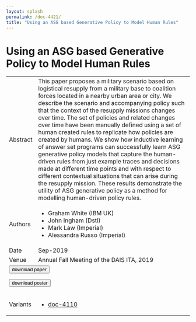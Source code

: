 ```yaml
---
layout: splash
permalink: /doc-4421/
title: "Using an ASG based Generative Policy to Model Human Rules"
---
```


# Using an ASG based Generative Policy to Model Human Rules

<table>
    <tbody>
    <tr>
        <td>Abstract</td>
        <td>This paper proposes a military scenario based on logistical resupply from a military base to coalition forces located in a nearby urban area or city. We describe the scenario and accompanying policy such that the context of the resupply missions changes over time. The set of policies and related changes over time have been manually defined using a set of human created rules to replicate how policies are created by humans. We show how inductive learning of answer set programs can successfully learn ASG generative policy models that capture the human-driven rules from just example traces and decisions made at different time points and with respect to different contextual situations that can arise during the resupply mission. These results demonstrate the utility of ASG generative policy as a method for modelling human-driven policy rules.</td>
    </tr>
    <tr>
        <td>Authors</td>
        <td>
            <ul>
                <li>Graham White (IBM UK)</li>
                <li>John Ingham (Dstl)</li>
                <li>Mark Law (Imperial)</li>
                <li>Alessandra Russo (Imperial)</li>
            </ul>
        </td>
    </tr>
    <tr>
        <td>Date</td>
        <td>Sep-2019</td>
    </tr>
    <tr>
        <td>Venue</td>
        <td>Annual Fall Meeting of the DAIS ITA, 2019</td>
    </tr>
        <tr>
            <td colspan="2">
                <form method="get" action="https://dais-ita.org/sites/default/files/3914_paper.pdf">
                    <button type="submit">download paper</button>
                </form>
                <form method="get" action="https://dais-ita.org/sites/default/files/3914_paper-page-1.jpg">
                    <button type="submit">download poster</button>
                </form>
            </td>
        </tr>
        <tr>
            <td>Variants</td>
            <td>
                <ul>
                    <li><a href="${varId}">doc-4110</a></li>
                </ul>
            </td>
        </tr>
    </tbody>
</table>
